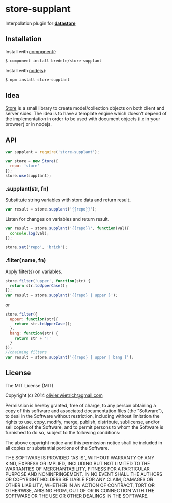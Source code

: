 # store-supplant

  Interpolation plugin for **[datastore](http://github.com/bredele/datastore)**

## Installation

  Install with [component(](http://component.io):

    $ component install bredele/store-supplant

  Install with [nodejs)](http://nodejs.org):

    $ npm install store-supplant

## Idea

[Store](http://github.com/bredele/datastore) is a small library to create model/collection objects on both client and server sides. The idea is to have a template engine which doesn't depend of the implementation in order to be used with document objects (i.e in your browser) or in nodejs.

## API

```js
var supplant = require('store-supplant');

var store = new Store({
  repo: 'store'
});
store.use(supplant);
```

### .supplant(str, fn)

  Substitute string variables with store data and return result.

```js
var result = store.supplant('{{repo}}');
```

  Listen for changes on variables and return result.

```js
var result = store.supplant('{{repo}}', function(val){
  console.log(val);
});

store.set('repo', 'brick');
```

### .filter(name, fn)

  Apply filter(s) on variables.

```js
store.filter('upper', function(str) {
  return str.toUpperCase();
});
var result = store.supplant('{{repo} | upper }');
```

or

```js
store.filter({
  upper: function(str){
    return str.toUpperCase();
  },
  bang: function(str) {
    return str + '!'
  }
});
//chaining filters
var result = store.supplant('{{repo} | upper | bang }');
```

## License

  The MIT License (MIT)

  Copyright (c) 2014 <Olivier Wietrich> olivier.wietrich@gmail.com

  Permission is hereby granted, free of charge, to any person obtaining a copy
  of this software and associated documentation files (the "Software"), to deal
  in the Software without restriction, including without limitation the rights
  to use, copy, modify, merge, publish, distribute, sublicense, and/or sell
  copies of the Software, and to permit persons to whom the Software is
  furnished to do so, subject to the following conditions:

  The above copyright notice and this permission notice shall be included in
  all copies or substantial portions of the Software.

  THE SOFTWARE IS PROVIDED "AS IS", WITHOUT WARRANTY OF ANY KIND, EXPRESS OR
  IMPLIED, INCLUDING BUT NOT LIMITED TO THE WARRANTIES OF MERCHANTABILITY,
  FITNESS FOR A PARTICULAR PURPOSE AND NONINFRINGEMENT. IN NO EVENT SHALL THE
  AUTHORS OR COPYRIGHT HOLDERS BE LIABLE FOR ANY CLAIM, DAMAGES OR OTHER
  LIABILITY, WHETHER IN AN ACTION OF CONTRACT, TORT OR OTHERWISE, ARISING FROM,
  OUT OF OR IN CONNECTION WITH THE SOFTWARE OR THE USE OR OTHER DEALINGS IN
  THE SOFTWARE.
